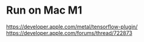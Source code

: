 # Run on Mac M1
https://developer.apple.com/metal/tensorflow-plugin/
https://developer.apple.com/forums/thread/722873

